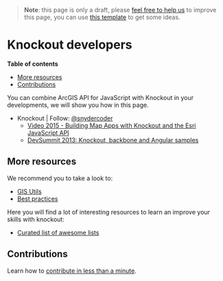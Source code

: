 > **Note**: this page is only a draft, please [feel free to help us](#contributions) to improve this page, you can use [this template](https://github.com/esri-es/awesome-arcgis/blob/master/RESOURCE_PAGE_TEMPLATE.md) to get some ideas.

# Knockout developers
<!-- START doctoc generated TOC please keep comment here to allow auto update -->
<!-- DON'T EDIT THIS SECTION, INSTEAD RE-RUN doctoc TO UPDATE -->
**Table of contents**

- [More resources](#more-resources)
- [Contributions](#contributions)

<!-- END doctoc generated TOC please keep comment here to allow auto update -->

You can combine ArcGIS API for JavaScript with Knockout in your developments,
we will show you how in this page.

* Knockout | Follow: [@snydercoder](https://github.com/snydercoder)
  * [Video 2015 - Building Map Apps with Knockout and the Esri JavaScript API](http://video.esri.com/watch/4539/building-map-apps-with-knockout-and-the-esri-javascript-api)
  * [DevSummit 2013: Knockout, backbone and Angular samples](http://driskull.github.io/framework-samples-js)

## More resources
We recommend you to take a look to:
* [GIS Utils](../../../gis/utils/README.md)
* [Best practices](../../best-practices/README.md)

Here you will find a lot of interesting resources to learn an improve your skills
with knockout:
* [Curated list of awesome lists](https://github.com/sindresorhus/awesome)

## Contributions

Learn how to [contribute in less than a minute](https://github.com/hhkaos/awesome-arcgis/blob/master/CONTRIBUTING.md).